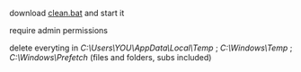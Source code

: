download [clean.bat](https://github.com/Mylloon/clean-temporary-files/blob/master/clean.bat) and start it

require admin permissions

delete everyting in *C:\Users\YOU\AppData\Local\Temp* ; *C:\Windows\Temp* ; *C:\Windows\Prefetch* (files and folders, subs included)
